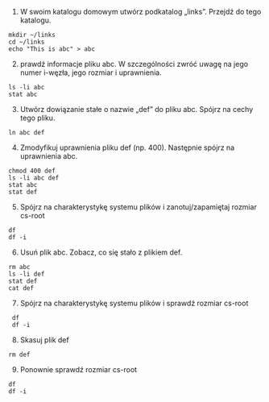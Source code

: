 1.  W swoim katalogu domowym utwórz podkatalog „links”. Przejdź do tego katalogu.
```
mkdir ~/links
cd ~/links
echo "This is abc" > abc
```

2. prawdź informacje pliku abc. W szczególności zwróć uwagę na jego numer i-węzła, jego rozmiar i uprawnienia.
```
ls -li abc
stat abc
```

3. Utwórz dowiązanie stałe o nazwie „def” do pliku abc. Spójrz na cechy tego pliku.
```
ln abc def
```

4. Zmodyfikuj uprawnienia pliku def (np. 400). Następnie spójrz na uprawnienia abc.
```
chmod 400 def
ls -li abc def
stat abc
stat def
```


5.  Spójrz na charakterystykę systemu plików i zanotuj/zapamiętaj rozmiar cs-root
```
df
df -i
```

6. Usuń plik abc. Zobacz, co się stało z plikiem def.
```
rm abc
ls -li def
stat def
cat def
```

7.  Spójrz na charakterystykę systemu plików i sprawdź rozmiar cs-root
```
 df 
 df -i
```


8.  Skasuj plik def
```
rm def
```


9.  Ponownie sprawdź rozmiar cs-root
```
df
df -i
```

